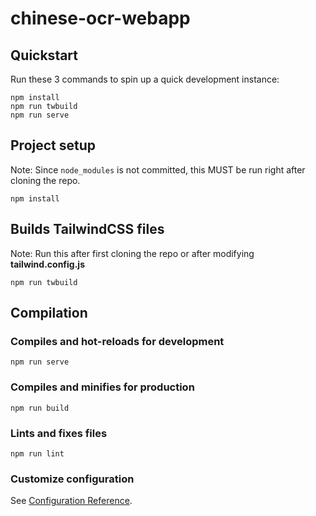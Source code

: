# chinese-ocr-webapp

## Quickstart
Run these 3 commands to spin up a quick development instance:
```
npm install
npm run twbuild
npm run serve
```

## Project setup
Note: Since `node_modules` is not committed, this MUST be run right after cloning the repo.
```
npm install
```

## Builds TailwindCSS files
Note: Run this after first cloning the repo or after modifying **tailwind.config.js**
```
npm run twbuild
```

## Compilation

### Compiles and hot-reloads for development
```
npm run serve
```

### Compiles and minifies for production
```
npm run build
```

### Lints and fixes files
```
npm run lint
```

### Customize configuration
See [Configuration Reference](https://cli.vuejs.org/config/).
